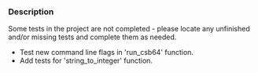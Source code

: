 ### Description
Some tests in the project are not completed - please locate any unfinished and/or missing tests and complete them as needed.

- Test new command line flags in 'run_csb64' function.
- Add tests for 'string_to_integer' function.